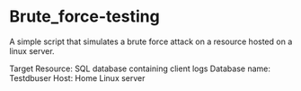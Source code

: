 # Brute_force-testing
A simple script that simulates a brute force attack on a resource hosted on a linux server.

Target Resource:
SQL database containing client logs
Database name: Testdbuser
Host: Home Linux server 